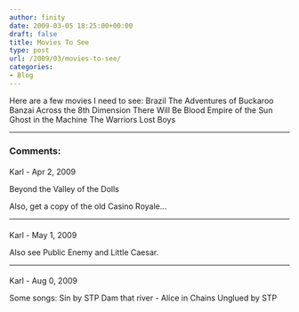 ```yaml
---
author: finity
date: 2009-03-05 18:25:00+00:00
draft: false
title: Movies To See
type: post
url: /2009/03/movies-to-see/
categories:
- Blog
---
```


Here are a few movies I need to see:
Brazil
The Adventures of Buckaroo Banzai Across the 8th Dimension
There Will Be Blood
Empire of the Sun
Ghost in the Machine
The Warriors
Lost Boys

---
### Comments:
####
Karl - Apr 2, 2009

Beyond the Valley of the Dolls

Also, get a copy of the old Casino Royale...

---
####
Karl - May 1, 2009

Also see Public Enemy and Little Caesar.

---
####
Karl - Aug 0, 2009

Some songs:
Sin by STP
Dam that river - Alice in Chains
Unglued by STP
